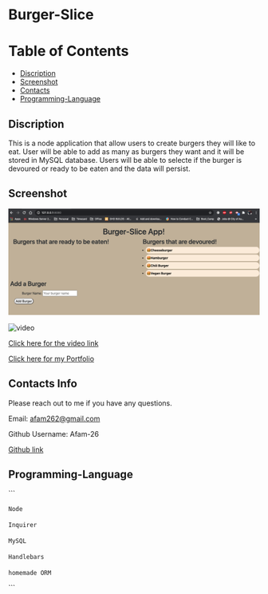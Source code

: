 # Burger-Slice

# Table of Contents  

* [Discription](#discription)
* [Screenshot](#screenshot)   
* [Contacts](#contacts)
* [Programming-Language](#programming-language)


## Discription   

This is a node application that allow users to create burgers they will like to eat. User will be able to add as many as burgers they want and it will be stored in MySQL database. Users will be able to selecte if the burger is devoured or ready to be eaten and the data will persist.


## Screenshot

![Front page](./public/assets/image/front.png)

![video](./public/assets/image/video.gif)

[Click here for the video link](https://drive.google.com/file/d/1HxemWznTZB_291NVgpjunY036jH3Y8PG/view?usp=sharing)

[Click here for my Portfolio](https://protected-fortress-39623.herokuapp.com/)

 
## Contacts Info

Please reach out to me if you have any questions.

Email: afam262@gmail.com

Github Username: Afam-26

[Github link](https://github.com/Afam-26/Burger-Slice.git) 


## Programming-Language 
\`\`\`

    Node

    Inquirer 

    MySQL 

    Handlebars

    homemade ORM
\`\`\`